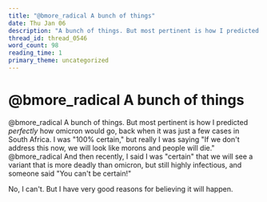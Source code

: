 ```yaml
---
title: "@bmore_radical A bunch of things"
date: Thu Jan 06
description: "A bunch of things. But most pertinent is how I predicted *perfectly* how omicron would go, back when it was just a few cases in South Africa."
thread_id: thread_0546
word_count: 98
reading_time: 1
primary_theme: uncategorized
---
```


# @bmore_radical A bunch of things

@bmore_radical A bunch of things. But most pertinent is how I predicted *perfectly* how omicron would go, back when it was just a few cases in South Africa. I was "100% certain," but really I was saying "If we don't address this now, we will look like morons and people will die." @bmore_radical And then recently, I said I was "certain" that we will see a variant that is more deadly than omicron, but still highly infectious, and someone said "You can't be certain!"

No, I can't. But I have very good reasons for believing it will happen.